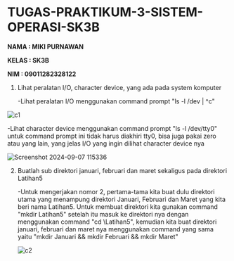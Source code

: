 # TUGAS-PRAKTIKUM-3-SISTEM-OPERASI-SK3B

**NAMA : MIKI PURNAWAN**

**KELAS : SK3B**

**NIM : 09011282328122**


1. Lihat peralatan I/O, character device, yang ada pada system komputer

   -Lihat peralatan I/O menggunakan command prompt "ls -l /dev | ^c"

![c1](https://github.com/user-attachments/assets/d8bd06c5-8983-42bc-89fb-1a8048c1ac24)

   -Lihat character device menggunakan command prompt "ls -l /dev/tty0" untuk command prompt ini tidak harus diakhiri tty0, bisa juga pakai zero atau yang lain, yang jelas I/O yang ingin dilihat character device nya

![Screenshot 2024-09-07 115336](https://github.com/user-attachments/assets/40ae0fa7-310e-4823-9fc1-0441f58374e9)

2. Buatlah sub direktori januari, februari dan maret sekaligus pada direktori Latihan5

   -Untuk mengerjakan nomor 2, pertama-tama kita buat dulu direktori utama yang menampung direktori Januari, Februari dan Maret yang kita beri nama Latihan5. Untuk membuat direktori kita gunakan command "mkdir Latihan5" setelah itu masuk ke direktori nya dengan menggunakan command "cd \Latihan5", kemudian kita buat direktori januari, februari dan maret nya menggunakan command yang sama yaitu "mkdir Januari && mkdir Februari && mkdir Maret"

   ![c2](https://github.com/user-attachments/assets/1e329426-56fe-4c86-b5e5-a9e7d1a00620)



